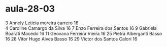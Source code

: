 # aula-28-03

3 	Annely Leticia 	moreira carrero 	16 <br>
4 	Caroline Camargo 	da Silva 	16
7 	Enzo 	Ferreira dos Santos 	16
9 	Gabriela 	Boarati Macedo 	16
11 	Geovana Ferreira 	Vieira 	16
25 	Pietra Alberganti 	Basso 	16
28 	Vitor Hugo Alves 	Basso 	16
29 	Victor dos Santos 	Calori 	16

